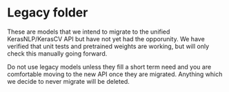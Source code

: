 # Legacy folder

These are models that we intend to migrate to the unified KerasNLP/KerasCV API 
but have not yet had the opporunity. We have verified that unit tests and 
pretrained weights are working, but will only check this manually going forward.

Do not use legacy models unless they fill a short term need and you are
comfortable moving to the new API once they are migrated. Anything which we
decide to never migrate will be deleted.